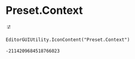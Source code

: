 # Preset.Context
![](/img/Preset.Context.png)

``` CSharp
EditorGUIUtility.IconContent("Preset.Context")
```
```
-2114209684518766023
```
